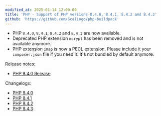 ```yaml
---
modified_at: 2025-01-14 12:00:00
title: 'PHP - Support of PHP versions 8.4.0, 8.4.1, 8.4.2 and 8.4.3'
github: 'https://github.com/Scalingo/php-buildpack'
---
```


- PHP `8.4.0`, `8.4.1`, `8.4.2` and `8.4.3` are now available.
- Deprecated PHP extension `mcrypt` has been removed and is not available
  anymore.
- PHP extension `imap` is now a PECL extension. Please include it your
  `composer.json` file if you need it. It's not bundled by default anymore.

Release notes:
* [PHP 8.4.0 Release](https://www.php.net/releases/8.4/en.php)

Changelogs:
* [PHP 8.4.0](https://www.php.net/ChangeLog-8.php#8.4.0)
* [PHP 8.4.1](https://www.php.net/ChangeLog-8.php#8.4.1)
* [PHP 8.4.2](https://www.php.net/ChangeLog-8.php#8.4.2)
* [PHP 8.4.3](https://www.php.net/ChangeLog-8.php#8.4.3)
